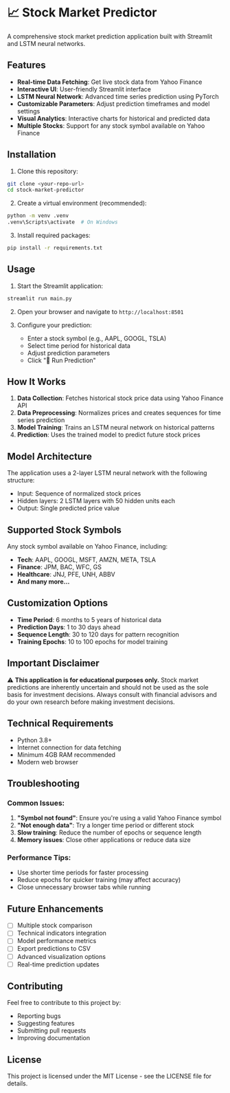 # 📈 Stock Market Predictor

A comprehensive stock market prediction application built with Streamlit and LSTM neural networks.

## Features

- **Real-time Data Fetching**: Get live stock data from Yahoo Finance
- **Interactive UI**: User-friendly Streamlit interface
- **LSTM Neural Network**: Advanced time series prediction using PyTorch
- **Customizable Parameters**: Adjust prediction timeframes and model settings
- **Visual Analytics**: Interactive charts for historical and predicted data
- **Multiple Stocks**: Support for any stock symbol available on Yahoo Finance

## Installation

1. Clone this repository:
```bash
git clone <your-repo-url>
cd stock-market-predictor
```

2. Create a virtual environment (recommended):
```bash
python -m venv .venv
.venv\Scripts\activate  # On Windows
```

3. Install required packages:
```bash
pip install -r requirements.txt
```

## Usage

1. Start the Streamlit application:
```bash
streamlit run main.py
```

2. Open your browser and navigate to `http://localhost:8501`

3. Configure your prediction:
   - Enter a stock symbol (e.g., AAPL, GOOGL, TSLA)
   - Select time period for historical data
   - Adjust prediction parameters
   - Click "🚀 Run Prediction"

## How It Works

1. **Data Collection**: Fetches historical stock price data using Yahoo Finance API
2. **Data Preprocessing**: Normalizes prices and creates sequences for time series prediction
3. **Model Training**: Trains an LSTM neural network on historical patterns
4. **Prediction**: Uses the trained model to predict future stock prices

## Model Architecture

The application uses a 2-layer LSTM neural network with the following structure:
- Input: Sequence of normalized stock prices
- Hidden layers: 2 LSTM layers with 50 hidden units each
- Output: Single predicted price value

## Supported Stock Symbols

Any stock symbol available on Yahoo Finance, including:
- **Tech**: AAPL, GOOGL, MSFT, AMZN, META, TSLA
- **Finance**: JPM, BAC, WFC, GS
- **Healthcare**: JNJ, PFE, UNH, ABBV
- **And many more...**

## Customization Options

- **Time Period**: 6 months to 5 years of historical data
- **Prediction Days**: 1 to 30 days ahead
- **Sequence Length**: 30 to 120 days for pattern recognition
- **Training Epochs**: 10 to 100 epochs for model training

## Important Disclaimer

⚠️ **This application is for educational purposes only.** Stock market predictions are inherently uncertain and should not be used as the sole basis for investment decisions. Always consult with financial advisors and do your own research before making investment decisions.

## Technical Requirements

- Python 3.8+
- Internet connection for data fetching
- Minimum 4GB RAM recommended
- Modern web browser

## Troubleshooting

### Common Issues:

1. **"Symbol not found"**: Ensure you're using a valid Yahoo Finance symbol
2. **"Not enough data"**: Try a longer time period or different stock
3. **Slow training**: Reduce the number of epochs or sequence length
4. **Memory issues**: Close other applications or reduce data size

### Performance Tips:

- Use shorter time periods for faster processing
- Reduce epochs for quicker training (may affect accuracy)
- Close unnecessary browser tabs while running

## Future Enhancements

- [ ] Multiple stock comparison
- [ ] Technical indicators integration
- [ ] Model performance metrics
- [ ] Export predictions to CSV
- [ ] Advanced visualization options
- [ ] Real-time prediction updates

## Contributing

Feel free to contribute to this project by:
- Reporting bugs
- Suggesting features
- Submitting pull requests
- Improving documentation

## License

This project is licensed under the MIT License - see the LICENSE file for details.